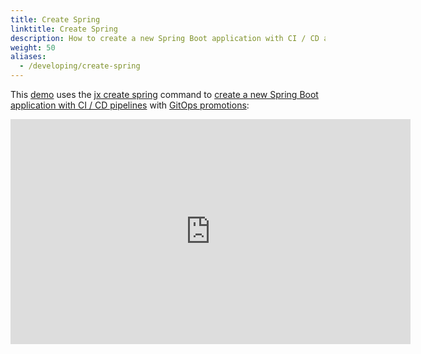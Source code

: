 ```yaml
---
title: Create Spring
linktitle: Create Spring
description: How to create a new Spring Boot application with CI / CD and GitOps Promotion
weight: 50
aliases:
  - /developing/create-spring
---
```


This [demo](https://www.youtube.com/watch?v=kPes3rvT1UM) uses the [jx create spring](/commands/jx_create_spring) command to [create a new Spring Boot application with CI / CD pipelines](/developing/create-spring) with [GitOps promotions](/docs/concepts/features/#promotion):


<iframe width="640" height="360" src="https://www.youtube.com/embed/kPes3rvT1UM" frameborder="0" allow="autoplay; encrypted-media" allowfullscreen></iframe>